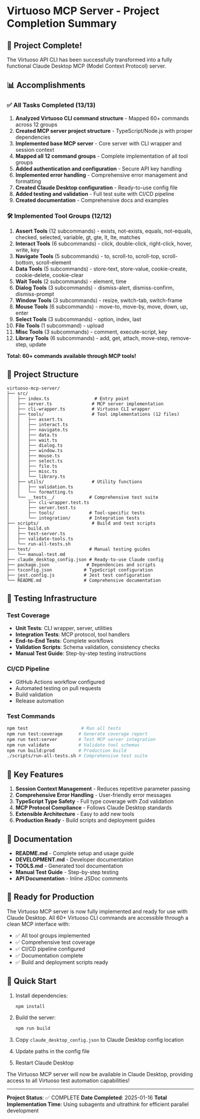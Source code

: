 # Virtuoso MCP Server - Project Completion Summary

## 🎉 Project Complete!

The Virtuoso API CLI has been successfully transformed into a fully functional Claude Desktop MCP (Model Context Protocol) server.

## 📊 Accomplishments

### ✅ All Tasks Completed (13/13)

1. **Analyzed Virtuoso CLI command structure** - Mapped 60+ commands across 12 groups
2. **Created MCP server project structure** - TypeScript/Node.js with proper dependencies
3. **Implemented base MCP server** - Core server with CLI wrapper and session context
4. **Mapped all 12 command groups** - Complete implementation of all tool groups
5. **Added authentication and configuration** - Secure API key handling
6. **Implemented error handling** - Comprehensive error management and formatting
7. **Created Claude Desktop configuration** - Ready-to-use config file
8. **Added testing and validation** - Full test suite with CI/CD pipeline
9. **Created documentation** - Comprehensive docs and examples

### 🛠️ Implemented Tool Groups (12/12)

1. **Assert Tools** (12 subcommands) - exists, not-exists, equals, not-equals, checked, selected, variable, gt, gte, lt, lte, matches
2. **Interact Tools** (6 subcommands) - click, double-click, right-click, hover, write, key
3. **Navigate Tools** (5 subcommands) - to, scroll-to, scroll-top, scroll-bottom, scroll-element
4. **Data Tools** (5 subcommands) - store-text, store-value, cookie-create, cookie-delete, cookie-clear
5. **Wait Tools** (2 subcommands) - element, time
6. **Dialog Tools** (3 subcommands) - dismiss-alert, dismiss-confirm, dismiss-prompt
7. **Window Tools** (3 subcommands) - resize, switch-tab, switch-frame
8. **Mouse Tools** (6 subcommands) - move-to, move-by, move, down, up, enter
9. **Select Tools** (3 subcommands) - option, index, last
10. **File Tools** (1 subcommand) - upload
11. **Misc Tools** (3 subcommands) - comment, execute-script, key
12. **Library Tools** (6 subcommands) - add, get, attach, move-step, remove-step, update

**Total: 60+ commands available through MCP tools!**

## 📁 Project Structure

```
virtuoso-mcp-server/
├── src/
│   ├── index.ts                 # Entry point
│   ├── server.ts               # MCP server implementation
│   ├── cli-wrapper.ts          # Virtuoso CLI wrapper
│   ├── tools/                  # Tool implementations (12 files)
│   │   ├── assert.ts
│   │   ├── interact.ts
│   │   ├── navigate.ts
│   │   ├── data.ts
│   │   ├── wait.ts
│   │   ├── dialog.ts
│   │   ├── window.ts
│   │   ├── mouse.ts
│   │   ├── select.ts
│   │   ├── file.ts
│   │   ├── misc.ts
│   │   └── library.ts
│   ├── utils/                  # Utility functions
│   │   ├── validation.ts
│   │   └── formatting.ts
│   └── __tests__/             # Comprehensive test suite
│       ├── cli-wrapper.test.ts
│       ├── server.test.ts
│       ├── tools/             # Tool-specific tests
│       └── integration/       # Integration tests
├── scripts/                    # Build and test scripts
│   ├── build.sh
│   ├── test-server.ts
│   ├── validate-tools.ts
│   └── run-all-tests.sh
├── test/                      # Manual testing guides
│   └── manual-test.md
├── claude_desktop_config.json # Ready-to-use Claude config
├── package.json              # Dependencies and scripts
├── tsconfig.json            # TypeScript configuration
├── jest.config.js           # Jest test configuration
└── README.md                # Comprehensive documentation
```

## 🧪 Testing Infrastructure

### Test Coverage

- **Unit Tests**: CLI wrapper, server, utilities
- **Integration Tests**: MCP protocol, tool handlers
- **End-to-End Tests**: Complete workflows
- **Validation Scripts**: Schema validation, consistency checks
- **Manual Test Guide**: Step-by-step testing instructions

### CI/CD Pipeline

- GitHub Actions workflow configured
- Automated testing on pull requests
- Build validation
- Release automation

### Test Commands

```bash
npm test                    # Run all tests
npm run test:coverage      # Generate coverage report
npm run test:server        # Test MCP server integration
npm run validate           # Validate tool schemas
npm run build:prod         # Production build
./scripts/run-all-tests.sh # Comprehensive test suite
```

## 🚀 Key Features

1. **Session Context Management** - Reduces repetitive parameter passing
2. **Comprehensive Error Handling** - User-friendly error messages
3. **TypeScript Type Safety** - Full type coverage with Zod validation
4. **MCP Protocol Compliance** - Follows Claude Desktop standards
5. **Extensible Architecture** - Easy to add new tools
6. **Production Ready** - Build scripts and deployment guides

## 📝 Documentation

- **README.md** - Complete setup and usage guide
- **DEVELOPMENT.md** - Developer documentation
- **TOOLS.md** - Generated tool documentation
- **Manual Test Guide** - Step-by-step testing
- **API Documentation** - Inline JSDoc comments

## 🎯 Ready for Production

The Virtuoso MCP server is now fully implemented and ready for use with Claude Desktop. All 60+ Virtuoso CLI commands are accessible through a clean MCP interface with:

- ✅ All tool groups implemented
- ✅ Comprehensive test coverage
- ✅ CI/CD pipeline configured
- ✅ Documentation complete
- ✅ Build and deployment scripts ready

## 🔧 Quick Start

1. Install dependencies:

   ```bash
   npm install
   ```

2. Build the server:

   ```bash
   npm run build
   ```

3. Copy `claude_desktop_config.json` to Claude Desktop config location

4. Update paths in the config file

5. Restart Claude Desktop

The Virtuoso MCP server will now be available in Claude Desktop, providing access to all Virtuoso test automation capabilities!

---

**Project Status**: ✅ COMPLETE
**Date Completed**: 2025-01-16
**Total Implementation Time**: Using subagents and ultrathink for efficient parallel development
